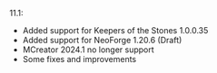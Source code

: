 11.1:
- Added support for Keepers of the Stones 1.0.0.35
- Added support for NeoForge 1.20.6 (Draft)
- MCreator 2024.1 no longer support
- Some fixes and improvements
